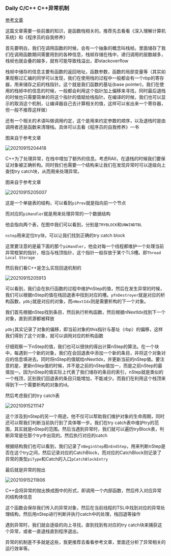 ### Daily C/C++ C++异常机制

[参考文章](http://baiy.cn/doc/cpp/inside_exception.htm)

这篇文章需要一些前置的知识，是函数栈相关的。推荐先去看看《深入理解计算机系统》和《程序员的自我修养》

首先要明白，我们在调用函数的时候，会有一个抽象的概念叫栈帧。里面储存了我们在调用函数期间需要用到的各种信息，栈帧存储在栈中，递归调用的层数越多，栈帧也就会叠的越多，就有可能导致栈溢出，即stackoverflow

栈帧中储存的信息主要有函数的返回地址，函数参数，函数的局部变量等（其实如果观察过汇编的同学可以发现，我们在使用栈的过程中一般都会有一个rbp的寄存器，用来储存之前的栈指针。这个就是我们函数的基址(base pointer)，我们在使用的栈帧中的信息的时候，一般都会利用这个指针加上偏移来寻找，同时最后退栈的时候也只需要简单的将这个指针的值赋给栈指针。在编译的时候，我们也可以显示的取消这个机制，让编译器自己去计算相关的值，这样可以省出来一个寄存器，但一般不推荐这样做）

还有一个相关的术语叫做调用约定，这个是用来约定参数的顺序，以及退栈时是由调用者还是函数来清理栈。具体可以去看《程序员的自我修养》一书

图来自于参考文章

![20210915204418](https://picsheep.oss-cn-beijing.aliyuncs.com/pic/20210915204418.png)

C++为了处理异常，在栈中增加了额外的信息。考虑RAII，在退栈的时候我们要保证对象被正确析构。同时我们也需要一个结构来让我们在发现异常时可以逐级向上查找try catch块，从而用来处理异常。

图来自于参考文章

![20210915205007](https://picsheep.oss-cn-beijing.aliyuncs.com/pic/20210915205007.png)

这是一个单链表的结构，可以看到`piPrev`就是指向前一个节点

而对应的`piHandler`就是用来处理异常的一个数据结构

他会指向两个表，在图中我们可以看到，分别是`TRYBLOCK`和`UNWINDTBL`

`nstep`用来定位try块，可以让我们找到正确的try catch block

这里要注意的是最下面的那个`piHandler`，他会对每一个线程都维护一个处理当前异常框架的指针，相当与栈顶指针，这个指针一般存放于某个TLS槽。即`Thread Local Storage`

然后我们看C++是怎么实现回退机制的

![20210915205913](https://picsheep.oss-cn-beijing.aliyuncs.com/pic/20210915205913.png)

可以看到，我们会在执行函数的过程中维护nStep的值，然后在发生异常的时候，我们可以根据nStep的值在栈回退表中找到对应的槽。`pfnDestroyer`就是对应的析构函数，`pObj`就是对应的对象，而`nNextIdx`则是需要析构的下一个对象。

我们首先根据nStep找到条目，然后执行析构函数，然后根据nNextIdx找到下一个对象，直到资源都被释放

`pObj`其实记录了对象的偏移，即当前对象的this指针与基址（rbp）的偏移，这样我们得到了这个对象，就可以调用对应的析构函数

仔细观察一下nStep的值，我们也可以很快的得出计算nStep的算法。在一个块中，每遇到一个新的对象，我们在会回退表中添加一个新的条目，并将这个对象对应的信息填进去。同时将nStep的值赋给nNextIdx，并更新当前的nStep值。要注意的是，更新nStep值的时候，并不是之前的nStep值加一，而是之前nStep的最值加一。因为nStep的值实际上代表了我们储存的条目的索引，nStep就是类似的一个栈顶，区别我们回退表的条目只能增加，不能减少。而我们在利用这个栈顶来得到下一个需要析构的对象的id。

然后考虑我们的try catch表

![20210915211147](https://picsheep.oss-cn-beijing.aliyuncs.com/pic/20210915211147.png)

这个涉及到nStep的另一个用途，他不仅可以帮助我们维护对象的生命周期，同时还可以帮我们判断当前执行到了具体哪一步。我们在try catch表中维护try的范围，其实就是nStep的范围。然后当遇到异常时，我们就可以遍历tryBlock表，判断异常是在那个try中出现的。然后执行对应的catch

根据结构我们也可以看到，我们记录了`nBeginStep`和`nEndStep`，用来判断nStep是否在这个try之间，然后记录对应的CatchBlock，而对应的CatchBlock则记录了异常的类型`piType`和Catch的入口`pCatchBlockEntry`

最后就是异常的抛出

![20210915211806](https://picsheep.oss-cn-beijing.aliyuncs.com/pic/20210915211806.png)

C++会将异常的抛出换成图中的形式，即调用一个内部函数，然后传入对应异常的结构体信息

这个函数会保存我们传入的异常对象，然后在当前线程的TSL中找到对应的异常处理结构，然后用nStep进行判断并执行catch中的处理，栈回退等操作

遇到异常时，我们就会逐级的向上寻找，直到找到有对应的try catch块来捕获这个异常，或者一直退栈直到程序退出。

异常的机制差不多就是这些，我更推荐去看看参考文章，里面还分析了异常相关的运行效率等。